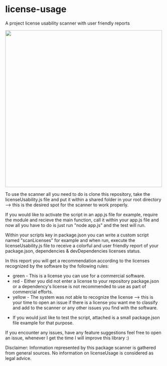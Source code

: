 # license-usage
A project license usability scanner with user friendly reports

<img src="https://media.giphy.com/media/3ohs7JGttrIkPgGuGc/giphy.gif" width="500px" height="500px">

To use the scanner all you need to do is clone this repository, take the licenseUsability.js file and put it within a shared folder in your root directory --> this is the desired spot for the scanner to work properly.

If you would like to activate the script in an app.js file for example, require the module and recieve the main function, call it within your app.js file and now all you have to do is just run "node app.js" and the test will run.

Within your scripts key in package.json you can write a custom script named "scanLicenses" for example and when run, execute the licenseUsability.js file to receive a colorful and user friendly report of your package.json, dependencies & devDependencies licenses status.

In this report you will get a recommendation according to the licenses recognized by the software by the following rules:
- green - This is a license you can use for a commercial software.
- red - Either you did not enter a license to your repository package.json or a dependency's license is not recommended to use as part of commercial efforts.
- yellow - The system was not able to recognize the license --> this is your time to open an issue if there is a license you want me to classify and add to the scanner or any other issues you find with the software.

* If you would just like to test the script, attached is a small package.json file example for that purpose.

If you encounter any issues, have any feature suggestions feel free to open an issue, whenever I get the time I will improve this library :)


 Disclaimer: Information represented by this package scanner is gathered from general sources. No information on licenseUsage is considered as legal advice.
